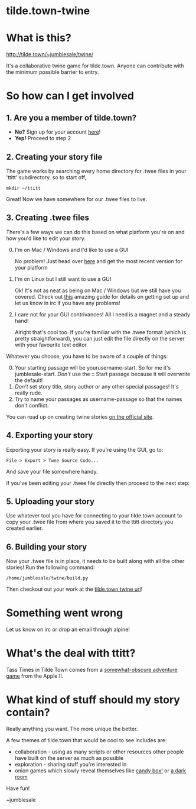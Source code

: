tilde.town-twine
================
# What is this?
http://tilde.town/~jumblesale/twine/

It's a collaborative twine game for tilde.town. Anyone can contribute with the minimum possible barrier to entry.

# So how can I get involved
## 1. Are you a member of tilde.town?
* **No?**
Sign up for your account [here](http://goo.gl/forms/8IvQFTDjlo)!
* **Yep!**
Proceed to step 2

## 2. Creating your story file
The game works by searching every home directory for .twee files in your 'ttitt' subdirectory. so to start off,

    mkdir ~/ttitt

Great! Now we have somewhere for our .twee files to live.

## 3. Creating .twee files

There's a few ways we can do this based on what platform you're on and how you'd like to edit your story.

0. I'm on Mac / Windows and I'd like to use a GUI

    No problem! Just head over [here](http://twinery.org/downloads/) and get the most recent version for your platform

0. I'm on Linux but I still want to use a GUI

    Ok! It's not as neat as being on Mac / Windows but we still have you covered. Check out [this](http://wiki.doubleunion.org/index.php?title=Twine_for_Linux) amazing guide for details on getting set up and let us know in irc if you have any problems!
    
0. I care not for your GUI contrivances! All I need is a magnet and a steady hand!

    Alright that's cool too. If you're familiar with the .twee format (which is pretty straightforward), you can just edit the file directly on the server with your favourite text editor.
    
Whatever you choose, you have to be aware of a couple of things:

0. Your starting passage will be yourusername-start. So for me it's jumblesale-start. *Don't* use the :: Start passage because it will overwrite the default!
0. *Don't* set story title, story author or any other special passages! It's really rude.
0. Try to name your passages as username-passage so that the names don't conflict.

You can read up on creating twine stories [on the official site](http://twinery.org/wiki/).

## 4. Exporting your story

Exporting your story is really easy. If you're using the GUI, go to:

    File > Export > Twee Source Code...
    
And save your file somewhere handy.

If you've been editing your .twee file directly then proceed to the next step:

## 5. Uploading your story

Use whatever tool you have for connecting to your tilde.town account to copy your .twee file from where you saved it to the ttitt directory you created earlier.

## 6. Building your story

Now your .twee file is in place, it needs to be built along with all the other stories! Run the following command:

    /home/jumblesale/twine/build.py
    
Then checkout out your work at the [tilde.town twine url](http://tilde.town/~jumblesale/twine/)!

# Something went wrong

Let us know on irc or drop an email through alpine!

# What's the deal with ttitt?

Tass Times in Tilde Town comes from a [somewhat-obscure adventure game](https://www.youtube.com/watch?v=hUGOaSqhyzQ) from the Apple II.

# What kind of stuff should my story contain?

Really anything you want. The more unique the better.

A few themes of tilde.town that would be cool to see includes are:

* collaboration - using as many scripts or other resources other people have built on the server as much as possible
* exploration - sharing stuff you're interested in
* onion games which slowly reveal themselves like [candy box!](http://candies.aniwey.net/) or [a dark room](http://adarkroom.doublespeakgames.com/)


Have fun!

~jumblesale
